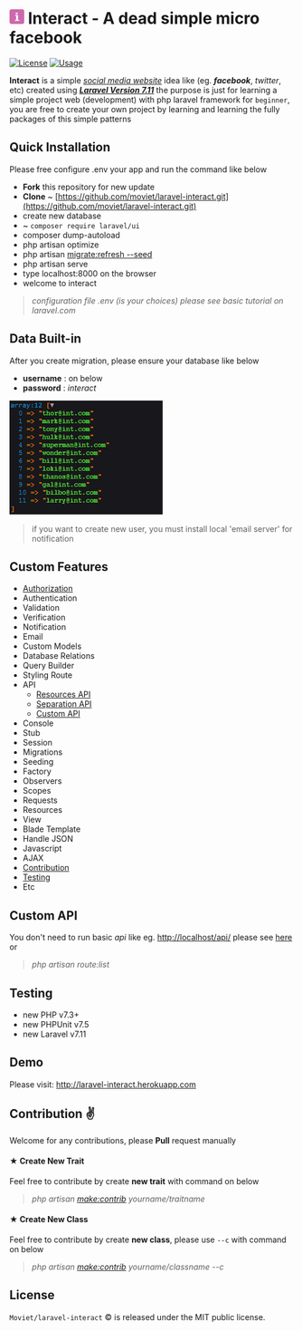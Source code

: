 <img src="https://github.com/moviet/laravel-interact/blob/master/public/img/it-logo-purple.png?raw=true" width="26"> Interact - A dead simple micro facebook
======================================================
[![License](http://img.shields.io/:license-mit-blue.svg?style=flat-square)](http://doge.mit-license.org)
[![Usage](https://img.shields.io/badge/tutorial-basic-brightgreen.svg)](https://github.com/moviet/laravel-interact)

**__Interact__** is a simple [*social media website*](https://facebook.com) idea like (eg. *__facebook__*, *twitter*, etc) created using _[__Laravel Version 7.11__](https://github.com/laravel/laravel)_ the purpose is just for learning a simple project web (development) with php laravel framework for `beginner`, you are free to create your own project by learning and learning the fully packages of this simple patterns

## Quick Installation

Please free configure .env your app and run the command like below

* **Fork** this repository for new update
* **Clone** ~ [https://github.com/moviet/laravel-interact.git](https://github.com/moviet/laravel-interact.git)
*  create new database
*  ~ `composer require laravel/ui`
*  composer dump-autoload
*  php artisan optimize
*  php artisan [migrate:refresh --seed](https://github.com/moviet/laravel-interact)
*  php artisan serve
*  type localhost:8000 on the browser
*  welcome to interact

> *configuration file .env (is your choices) please see basic tutorial on laravel.com*

## Data Built-in

After you create migration, please ensure your database like below  

- __username__ : on below  
- __password__ : _interact_

![data email](https://github.com/moviet/laravel-interact/blob/master/public/img/data-email.png?raw=true)

> if you want to create new user, you must install local 'email server' for notification


## Custom Features

- [Authorization](#custom-api)
- Authentication
- Validation
- Verification
- Notification
- Email
- Custom Models
- Database Relations
- Query Builder
- Styling Route
- API
  - [Resources API](#custom-api)
  - [Separation API](#custom-api)
  - [Custom API](#custom-api)
- Console
- Stub
- Session
- Migrations
- Seeding
- Factory
- Observers
- Scopes
- Requests
- Resources
- View
- Blade Template
- Handle JSON
- Javascript
- AJAX
- [Contribution](#contribution)
- [Testing](#testing)
- Etc

## Custom API
You don't need to run basic _api_ like eg. [http://localhost/api/](#custom-features) please see [here](https://github.com/moviet/interact/tree/master/routes) or 

> *php artisan route:list*

## Testing
- new PHP v7.3+
- new PHPUnit v7.5
- new Laravel v7.11

## Demo
Please visit: <a href="http://laravel-interact.herokuapp.com" target="_blank">http://laravel-interact.herokuapp.com</a>

## Contribution &#9996;

Welcome for any contributions, please **Pull** request manually  
#### &#9733; __Create New Trait__

Feel free to contribute by create __new trait__ with command on below  

> *php artisan [make:contrib](https://github.com/moviet/laravel-interact) yourname/traitname*


#### &#9733; __Create New Class__

Feel free to contribute by create __new class__, please use ``--c`` with command on below  

> *php artisan [make:contrib](https://github.com/moviet/laravel-interact) yourname/classname --c*


## License

`Moviet/laravel-interact` &copy; is released under the MIT public license.

